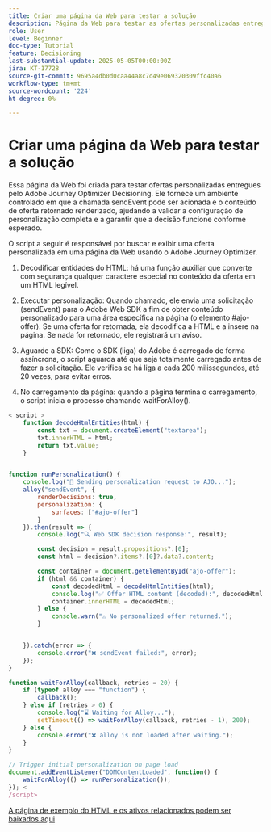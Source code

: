 ```yaml
---
title: Criar uma página da Web para testar a solução
description: Página da Web para testar as ofertas personalizadas entregues usando a decisão.
role: User
level: Beginner
doc-type: Tutorial
feature: Decisioning
last-substantial-update: 2025-05-05T00:00:00Z
jira: KT-17728
source-git-commit: 9695a4db0d0caa44a8c7d49e069320309ffc40a6
workflow-type: tm+mt
source-wordcount: '224'
ht-degree: 0%

---
```



# Criar uma página da Web para testar a solução

Essa página da Web foi criada para testar ofertas personalizadas entregues pelo Adobe Journey Optimizer Decisioning. Ele fornece um ambiente controlado em que a chamada sendEvent pode ser acionada e o conteúdo de oferta retornado renderizado, ajudando a validar a configuração de personalização completa e a garantir que a decisão funcione conforme esperado.

O script a seguir é responsável por buscar e exibir uma oferta personalizada em uma página da Web usando o Adobe Journey Optimizer.

1. Decodificar entidades do HTML: há uma função auxiliar que converte com segurança qualquer caractere especial no conteúdo da oferta em um HTML legível.

2. Executar personalização:
Quando chamado, ele envia uma solicitação (sendEvent) para o Adobe Web SDK a fim de obter conteúdo personalizado para uma área específica na página (o elemento #ajo-offer).
Se uma oferta for retornada, ela decodifica a HTML e a insere na página.
Se nada for retornado, ele registrará um aviso.

3. Aguarde a SDK:
Como o SDK (liga) do Adobe é carregado de forma assíncrona, o script aguarda até que seja totalmente carregado antes de fazer a solicitação.
Ele verifica se há liga a cada 200 milissegundos, até 20 vezes, para evitar erros.

4. No carregamento da página: quando a página termina o carregamento, o script inicia o processo chamando waitForAlloy().



```javascript
< script >
    function decodeHtmlEntities(html) {
        const txt = document.createElement("textarea");
        txt.innerHTML = html;
        return txt.value;
    }


function runPersonalization() {
    console.log("🚀 Sending personalization request to AJO...");
    alloy("sendEvent", {
        renderDecisions: true,
        personalization: {
            surfaces: ["#ajo-offer"]
        }
    }).then(result => {
        console.log("🔍 Web SDK decision response:", result);

        const decision = result.propositions?.[0];
        const html = decision?.items?.[0]?.data?.content;

        const container = document.getElementById("ajo-offer");
        if (html && container) {
            const decodedHtml = decodeHtmlEntities(html);
            console.log("✅ Offer HTML content (decoded):", decodedHtml);
            container.innerHTML = decodedHtml;
        } else {
            console.warn("⚠️ No personalized offer returned.");
        }


    }).catch(error => {
        console.error("❌ sendEvent failed:", error);
    });
}

function waitForAlloy(callback, retries = 20) {
    if (typeof alloy === "function") {
        callback();
    } else if (retries > 0) {
        console.log("⌛ Waiting for Alloy...");
        setTimeout(() => waitForAlloy(callback, retries - 1), 200);
    } else {
        console.error("❌ alloy is not loaded after waiting.");
    }
}

// Trigger initial personalization on page load
document.addEventListener("DOMContentLoaded", function() {
    waitForAlloy(() => runPersonalization());
}); <
/script>
```

[A página de exemplo do HTML e os ativos relacionados podem ser baixados aqui](assets/web-page-assets.zip)